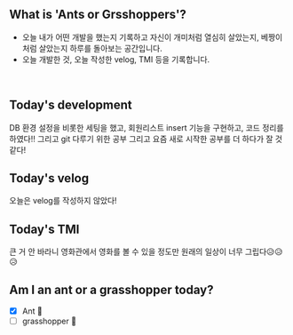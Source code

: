 ## What is 'Ants or Grsshoppers'?
* 오늘 내가 어떤 개발을 했는지 기록하고 자신이 개미처럼 열심히 살았는지, 베짱이처럼 살았는지 하루를 돌아보는 공간입니다.
* 오늘 개발한 것, 오늘 작성한 velog, TMI 등을 기록합니다.

<br>

## Today's development
DB 환경 설정을 비롯한 세팅을 했고, 회원리스트 insert 기능을 구현하고, 코드 정리를 하였다!! 그리고 git 다루기 위한 공부 그리고 요즘 새로 시작한 공부를 더 하다가 잘 것 같다!

## Today's velog
오늘은 velog를 작성하지 않았다!

## Today's TMI
큰 거 안 바라니 영화관에서 영화를 볼 수 있을 정도만 원래의 일상이 너무 그립다😥😥😥 

## Am I an ant or a grasshopper today?
- [x] Ant 🐜
- [ ] grasshopper 🦗

